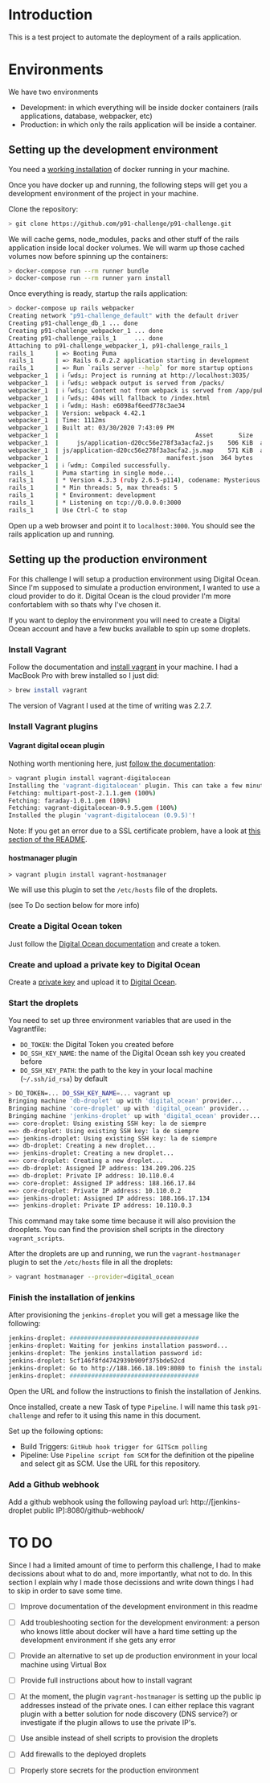 # Introduction

This is a test project to automate the deployment of a rails application.

# Environments

We have two environments

* Development: in which everything will be inside docker containers (rails applications, 
  database, webpacker, etc)
* Production: in which only the rails application will be inside a container.

## Setting up the development environment

You need a [working installation](https://docs.docker.com/install/) of docker running in your machine.

Once you have docker up and running, the following steps will get you a development environment of the project in your machine.

Clone the repository:

```bash
> git clone https://github.com/p91-challenge/p91-challenge.git 
``` 

We will cache gems, node_modules, packs and other stuff of the rails application
inside local docker volumes. We will warm up those cached volumes now before spinning up the containers:

```bash
> docker-compose run --rm runner bundle
> docker-compose run --rm runner yarn install
```

Once everything is ready, startup the rails application:

```bash
> docker-compose up rails webpacker
Creating network "p91-challenge_default" with the default driver
Creating p91-challenge_db_1 ... done
Creating p91-challenge_webpacker_1 ... done
Creating p91-challenge_rails_1     ... done
Attaching to p91-challenge_webpacker_1, p91-challenge_rails_1
rails_1      | => Booting Puma
rails_1      | => Rails 6.0.2.2 application starting in development
rails_1      | => Run `rails server --help` for more startup options
webpacker_1  | ℹ ｢wds｣: Project is running at http://localhost:3035/
webpacker_1  | ℹ ｢wds｣: webpack output is served from /packs/
webpacker_1  | ℹ ｢wds｣: Content not from webpack is served from /app/public/packs
webpacker_1  | ℹ ｢wds｣: 404s will fallback to /index.html
webpacker_1  | ℹ ｢wdm｣: Hash: e6098af6eed778c3ae34
webpacker_1  | Version: webpack 4.42.1
webpacker_1  | Time: 1112ms
webpacker_1  | Built at: 03/30/2020 7:43:09 PM
webpacker_1  |                                      Asset       Size       Chunks                         Chunk Names
webpacker_1  |     js/application-d20cc56e278f3a3acfa2.js    506 KiB  application  [emitted] [immutable]  application
webpacker_1  | js/application-d20cc56e278f3a3acfa2.js.map    571 KiB  application  [emitted] [dev]        application
webpacker_1  |                              manifest.json  364 bytes               [emitted]
webpacker_1  | ℹ ｢wdm｣: Compiled successfully.
rails_1      | Puma starting in single mode...
rails_1      | * Version 4.3.3 (ruby 2.6.5-p114), codename: Mysterious Traveller
rails_1      | * Min threads: 5, max threads: 5
rails_1      | * Environment: development
rails_1      | * Listening on tcp://0.0.0.0:3000
rails_1      | Use Ctrl-C to stop
``` 

Open up a web browser and point it to `localhost:3000`. You should see the rails
application up and running.

## Setting up the production environment

For this challenge I will setup a production environment using Digital Ocean. Since 
I'm supposed to simulate a production environment, I wanted to use a cloud provider to do it.
Digital Ocean is the cloud provider I'm more confortablem with so thats why I've chosen it.

If you want to deploy the environment you will need to create a Digital Ocean account and have
a few bucks available to spin up some droplets. 

### Install Vagrant

Follow the documentation and [install vagrant](https://www.vagrantup.com/docs/installation/) in your machine. I had a 
MacBook Pro with brew installed so I just did:

```bash
> brew install vagrant
```

The version of Vagrant I used at the time of writing was 2.2.7.

### Install Vagrant plugins

#### Vagrant digital ocean plugin

Nothing worth mentioning here, just [follow the documentation](https://github.com/devopsgroup-io/vagrant-digitalocean):

```bash
> vagrant plugin install vagrant-digitalocean
Installing the 'vagrant-digitalocean' plugin. This can take a few minutes...
Fetching: multipart-post-2.1.1.gem (100%)
Fetching: faraday-1.0.1.gem (100%)
Fetching: vagrant-digitalocean-0.9.5.gem (100%)
Installed the plugin 'vagrant-digitalocean (0.9.5)'!
```
 
Note: If you get an error due to a SSL certificate problem, have a look at [this section of the README](https://github.com/devopsgroup-io/vagrant-digitalocean#user-content-troubleshooting).

#### hostmanager plugin

```
> vagrant plugin install vagrant-hostmanager
```

We will use this plugin to set the `/etc/hosts` file of the droplets.

(see To Do section below for more info)

### Create a Digital Ocean token

Just follow the [Digital Ocean documentation](https://www.digitalocean.com/docs/apis-clis/api/create-personal-access-token/) 
and create a token.

### Create and upload a private key to Digital Ocean

Create a [private key](https://www.digitalocean.com/docs/droplets/how-to/add-ssh-keys/create-with-openssh/)
and upload it to [Digital Ocean](https://www.digitalocean.com/docs/droplets/how-to/add-ssh-keys/to-account/).

### Start the droplets

You need to set up three environment variables that are used in the
Vagrantfile:

* `DO_TOKEN`: the Digital Token you created before
* `DO_SSH_KEY_NAME`: the name of the Digital Ocean ssh key you created before
* `DO_SSH_KEY_PATH`: the path to the key in your local machine (`~/.ssh/id_rsa`) by default 

```bash
> DO_TOKEN=... DO_SSH_KEY_NAME=... vagrant up
Bringing machine 'db-droplet' up with 'digital_ocean' provider...
Bringing machine 'core-droplet' up with 'digital_ocean' provider...
Bringing machine 'jenkins-droplet' up with 'digital_ocean' provider...
==> core-droplet: Using existing SSH key: la de siempre
==> db-droplet: Using existing SSH key: la de siempre
==> jenkins-droplet: Using existing SSH key: la de siempre
==> db-droplet: Creating a new droplet...
==> jenkins-droplet: Creating a new droplet...
==> core-droplet: Creating a new droplet...
==> db-droplet: Assigned IP address: 134.209.206.225
==> db-droplet: Private IP address: 10.110.0.4
==> core-droplet: Assigned IP address: 188.166.17.84
==> core-droplet: Private IP address: 10.110.0.2
==> jenkins-droplet: Assigned IP address: 188.166.17.134
==> jenkins-droplet: Private IP address: 10.110.0.3
```

This command may take some time because it will also provision the drooplets. You can find
the provision shell scripts in the directory `vagrant_scripts`.

After the droplets are up and running, we run the `vagrant-hostmanager` plugin
to set the `/etc/hosts` file in all the droplets:

```bash
> vagrant hostmanager --provider=digital_ocean
```

### Finish the installation of jenkins

After provisioning the `jenkins-droplet` you will get a message like
the following:

```bash
jenkins-droplet: ####################################
jenkins-droplet: Waiting for jenkins installation password...
jenkins-droplet: The jenkins installation password id:
jenkins-droplet: 5cf146f8fd4742939b909f375bde52cd
jenkins-droplet: Go to http://188.166.18.109:8080 to finish the instalacion of jenkins
jenkins-droplet: ####################################
```

Open the URL and follow the instructions to finish the installation of Jenkins.

Once installed, create a new Task of type `Pipeline`. I will name this task `p91-challenge` and refer to it
using this name in this document.

Set up the following options:
* Build Triggers: `GitHub hook trigger for GITScm polling`
* Pipeline: Use `Pipeline script fom SCM` for the definition ot the pipeline 
  and select git as SCM. Use the URL for this repository.


### Add a Github webhook

Add a github webhook using the following payload url: http://[jenkins-droplet public IP]:8080/github-webhook/

# TO DO

Since I had a limited amount of time to perform this challenge, I had to make decissions
about what to do and, more importantly, what not to do. In this section I explain
why I made those decissions and write down things I had to skip in order to save some time.  

- [ ] Improve documentation of the development environment in this readme
- [ ] Add troubleshooting section for the development environment: a person who knows little about docker will have a hard time
  setting up the development environment if she gets any error
- [ ] Provide an alternative to set up de production environment in your local machine using Virtual Box
- [ ] Provide full instructions about how to install vagrant
- [ ] At the moment, the plugin `vagrant-hostmanager` is setting up the public ip addresses instead of the private ones.
  I can either replace this vagrant plugin with a better solution for node discovery (DNS service?)
  or investigate if the plugin allows to use the private IP's.
- [ ] Use ansible instead of shell scripts to provision the droplets 
- [ ] Add firewalls to the deployed droplets 
- [ ] Properly store secrets for the production environment
  
    

